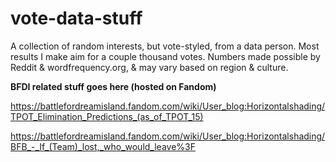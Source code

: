 # vote-data-stuff
A collection of random interests, but vote-styled, from a data person. Most results I make aim for a couple thousand votes. Numbers made possible by Reddit & wordfrequency.org, & may vary based on region & culture.

**BFDI related stuff goes here (hosted on Fandom)**

https://battlefordreamisland.fandom.com/wiki/User_blog:Horizontalshading/TPOT_Elimination_Predictions_(as_of_TPOT_15)

https://battlefordreamisland.fandom.com/wiki/User_blog:Horizontalshading/BFB_-_If_(Team)_lost,_who_would_leave%3F
